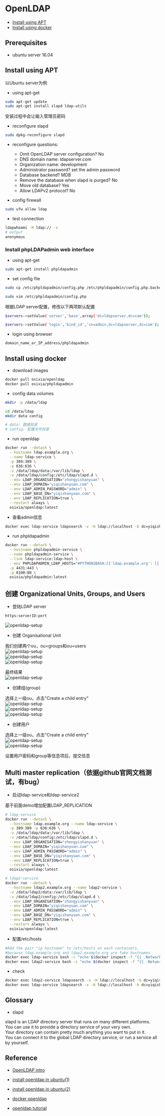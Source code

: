 # OpenLDAP

- [Install using APT](#install-using-apt)
- [Install using docker](#install-using-docker)

## Prerequisites

- ubuntu server 16.04

## Install using APT

以Ubuntu server为例

- using apt-get

```bash
sudo apt-get update
sudo apt-get install slapd ldap-utils
```

安装过程中会让输入管理员密码

- reconfigure  slapd

```bash
sudo dpkg-reconfigure slapd
```

- reconfigure questions:

  - Omit OpenLDAP server configuration? No
  - DNS domain name: ldapserver.com
  - Organization name: development
  - Administrator password? set the admin password
  - Database backend? MDB
  - Remove the database when slapd is purged? No
  - Move old database? Yes
  - Allow LDAPv2 protocol? No

- config firewall

```bash
sudo ufw allow ldap
```

- test connection

```bash
ldapwhoami -H ldap:// -x
# output
anonymous
```

### Install phpLDAPadmin web interface

- using apt-get

```bash
sudo apt-get install phpldapadmin
```

- set config file

```bash
sudo cp /etc/phpldapadmin/config.php /etc/phpldapadmin/config.php.backup

sudo vim /etc/phpldapadmin/config.php
```

根据LDAP server配置，修改以下两项默认配置

```bash
$servers->setValue('server','base',array('dc=ldapserver,dc=com'));

$servers->setValue('login','bind_id','cn=admin,dc=ldapserver,dc=com');
```

- login using browser

```bash
domain_name_or_IP_address/phpldapadmin
```

## Install using docker

- download images

```bash
docker pull osixia/openldap
docker pull osixia/phpldapadmin
```

- config data volumes

```bash
mkdir -p /data/ldap

cd /data/ldap
mkdir data config

# data: 数据目录
# config: 配置文件目录
```

- run openldap

```bash
docker run --detach \
  --hostname ldap.example.org \
  --name ldap-service \
  -p 389:389 \
  -p 636:636 \
  -v /data/ldap/data:/var/lib/ldap \
  -v /data/ldap/config:/etc/ldap/slapd.d \
  --env LDAP_ORGANISATION="zhongyishanyuan" \
  --env LDAP_DOMAIN="yiqishanyuan.com" \
  --env LDAP_ADMIN_PASSWORD="admin" \
  --env LDAP_BASE_DN="yiqishanyuan.com" \
  --env LDAP_REPLICATION=true \
  --restart always \
  osixia/openldap:latest
```

- 查看admin信息

```bash
docker exec ldap-service ldapsearch -x -H ldap://localhost -b dc=yiqishanyuan,dc=com -D 'cn=admin,dc=yiqishanyuan,dc=com' -w admin
```

- run phpldapadmin

```bash
docker run --detach \
  --hostname phpldapadmin-service \
  --name phpldapadmin-service \
  --link ldap-service:ldap-host \
  --env PHPLDAPADMIN_LDAP_HOSTS="#PYTHON2BASH:[{'ldap.example.org': [{'server': [{'tls': True}]}, {'login': [{'bind_id': 'cn=admin,dc=yiqishanyuan,dc=com'}]}]}]" \
  -p 4431:443 \
  -p 8100:80 \
  osixia/phpldapadmin:latest
```

## 创建 Organizational Units, Groups, and Users

- 登陆LDAP server

```bash
https:serverID:port
```

![openldap-setup](./images/openldap-setup/openldap-setup-01.png)

- 创建 Organisational Unit

我们创建两个ou，ou=groups和ou=users  
![openldap-setup](./images/openldap-setup/openldap-setup-02.png)  
![openldap-setup](./images/openldap-setup/openldap-setup-03.png)  
![openldap-setup](./images/openldap-setup/openldap-setup-04.png)  

最终结果  
![openldap-setup](./images/openldap-setup/openldap-setup-05.png)  

- 创建组(group)

选择上一级ou，点击"Create a child entry"  
![openldap-setup](./images/openldap-setup/openldap-setup-06.png)  
![openldap-setup](./images/openldap-setup/openldap-setup-07.png)  
![openldap-setup](./images/openldap-setup/openldap-setup-08.png)  

- 创建用户

选择上一级ou，点击"Create a child entry"  
![openldap-setup](./images/openldap-setup/openldap-setup-09.png)  
![openldap-setup](./images/openldap-setup/openldap-setup-10.png)  

设置用户密码和group等信息项后，提交信息  

## Multi master replication（依据github官网文档测试，有bug）

- 启动ldap-service和ldap-service2

基于前面demo增加配置LDAP_REPLICATION

```bash
# ldap-service
docker run --detach \
  --hostname ldap.example.org --name ldap-service \
  -p 389:389 -p 636:636 \
  -v /data/ldap/data:/var/lib/ldap \
  -v /data/ldap/config:/etc/ldap/slapd.d \
  --env LDAP_ORGANISATION="zhongyishanyuan" \
  --env LDAP_DOMAIN="yiqishanyuan.com" \
  --env LDAP_ADMIN_PASSWORD="admin" \
  --env LDAP_BASE_DN="yiqishanyuan.com" \
  --env LDAP_REPLICATION=true \
  --restart always \
  osixia/openldap:latest

# ldap2-service
docker run --detach \
  --hostname ldap2.example.org --name ldap2-service \
  -v /data/ldap2/data:/var/lib/ldap \
  -v /data/ldap2/config:/etc/ldap/slapd.d \
  --env LDAP_ORGANISATION="zhongyishanyuan" \
  --env LDAP_DOMAIN="yiqishanyuan.com" \
  --env LDAP_ADMIN_PASSWORD="admin" \
  --env LDAP_BASE_DN="yiqishanyuan.com" \
  --env LDAP_REPLICATION=true \
  --restart always \
  osixia/openldap:latest
```

- 配置/etc/hosts

```bash
#Add the pair "ip hostname" to /etc/hosts on each containers,
#because ldap.example.org and ldap2.example.org are fake hostnames
docker exec ldap-service bash -c "echo $(docker inspect -f "{{ .NetworkSettings.IPAddress }}" ldap2-service) ldap2.example.org >> /etc/hosts"
docker exec ldap2-service bash -c "echo $(docker inspect -f "{{ .NetworkSettings.IPAddress }}" ldap-service) ldap.example.org >> /etc/hosts"
```

- check

```bash
docker exec ldap2-service ldapsearch -x -H ldap://localhost -b dc=yiqishanyuan,dc=com -D 'cn=admin,dc=yiqishanyuan,dc=com' -w admin
docker exec ldap-service ldapsearch -x -H ldap://localhost -b dc=yiqishanyuan,dc=com -D 'cn=zhangsan,ou=users,dc=yiqishanyuan,dc=com' -w 123456
```

## Glossary

- slapd

slapd is an LDAP directory server that runs on many different platforms.  
You can use it to provide a directory service of your very own.  
Your directory can contain pretty much anything you want to put in it.  
You can connect it to the global LDAP directory service, or run a service all by yourself.

## Reference

- [OpenLDAP intro](http://www.openldap.org/doc/admin24/intro.html)

- [install openldap in ubuntu(1)](https://www.digitalocean.com/community/tutorials/how-to-install-and-configure-openldap-and-phpldapadmin-on-ubuntu-16-04)

- [install openldap in ubuntu(2)](https://www.digitalocean.com/community/tutorials/how-to-install-and-configure-a-basic-ldap-server-on-an-ubuntu-12-04-vps)

- [docker openldap](https://github.com/osixia/docker-openldap)

- [openldap tutorial](https://sites.google.com/site/openldaptutorial/Home)